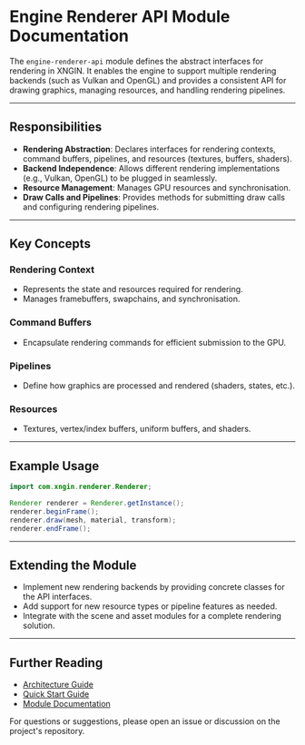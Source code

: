 # Engine Renderer API Module Documentation

The `engine-renderer-api` module defines the abstract interfaces for rendering in XNGIN. It enables the engine to support multiple rendering backends (such as Vulkan and OpenGL) and provides a consistent API for drawing graphics, managing resources, and handling rendering pipelines.

---

## Responsibilities

- **Rendering Abstraction**: Declares interfaces for rendering contexts, command buffers, pipelines, and resources (textures, buffers, shaders).
- **Backend Independence**: Allows different rendering implementations (e.g., Vulkan, OpenGL) to be plugged in seamlessly.
- **Resource Management**: Manages GPU resources and synchronisation.
- **Draw Calls and Pipelines**: Provides methods for submitting draw calls and configuring rendering pipelines.

---

## Key Concepts

### Rendering Context
- Represents the state and resources required for rendering.
- Manages framebuffers, swapchains, and synchronisation.

### Command Buffers
- Encapsulate rendering commands for efficient submission to the GPU.

### Pipelines
- Define how graphics are processed and rendered (shaders, states, etc.).

### Resources
- Textures, vertex/index buffers, uniform buffers, and shaders.

---

## Example Usage

```java
import com.xngin.renderer.Renderer;

Renderer renderer = Renderer.getInstance();
renderer.beginFrame();
renderer.draw(mesh, material, transform);
renderer.endFrame();
```

---

## Extending the Module

- Implement new rendering backends by providing concrete classes for the API interfaces.
- Add support for new resource types or pipeline features as needed.
- Integrate with the scene and asset modules for a complete rendering solution.

---

## Further Reading

- [Architecture Guide](architecture.md)
- [Quick Start Guide](quickstart.md)
- [Module Documentation](.)

For questions or suggestions, please open an issue or discussion on the project's repository.

